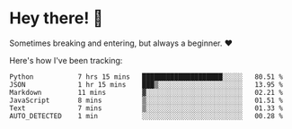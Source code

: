 # Hey there! 👋
Sometimes breaking and entering, but always a beginner. ❤️

Here's how I've been tracking:
<!--START_SECTION:waka-->

```text
Python           7 hrs 15 mins   ████████████████████░░░░░   80.51 %
JSON             1 hr 15 mins    ███▒░░░░░░░░░░░░░░░░░░░░░   13.95 %
Markdown         11 mins         ▓░░░░░░░░░░░░░░░░░░░░░░░░   02.21 %
JavaScript       8 mins          ▒░░░░░░░░░░░░░░░░░░░░░░░░   01.51 %
Text             7 mins          ▒░░░░░░░░░░░░░░░░░░░░░░░░   01.33 %
AUTO_DETECTED    1 min           ░░░░░░░░░░░░░░░░░░░░░░░░░   00.28 %
```

<!--END_SECTION:waka-->
